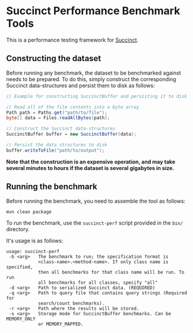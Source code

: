# Succinct Performance Benchmark Tools

This is a performance testing framework for [Succinct](https://github.com/amplab/succinct).

## Constructing the dataset

Before running any benchmark, the dataset to be benchmarked against needs to be 
prepared. To do this, simply construct the corresponding Succinct 
data-structures and persist them to disk as follows:

```java
// Example for constructing SuccinctBuffer and persisting it to disk

// Read all of the file contents into a byte array
Path path = Paths.get("path/to/file");
byte[] data = Files.readAllBytes(path);

// Construct the Succinct data-structures
SuccinctBuffer buffer = new SuccinctBuffer(data);

// Persist the data structures to disk
buffer.writeToFile("path/to/output");
```

**Note that the construction is an expensive operation, and may take several
minutes to hours if the dataset is several gigabytes in size.**

## Running the benchmark

Before running the benchmark, you need to assemble the tool as follows:

```
mvn clean package
```

To run the benchmark, use the `succinct-perf` script provided in the `bin/` directory.

It's usage is as follows:

```
usage: succinct-perf
 -b <arg>   The benchmark to run; the specification format is
            <class-name>.<method-name>. If only class name is specified,
            then all benchmarks for that class name will be run. To run
            all benchmarks for all classes, specify "all"
 -d <arg>   Path to serialized Succinct data. (REQUIRED)
 -q <arg>   Path to query file that contains query strings (Required for
            search/count benchmarks).
 -r <arg>   Path where the results will be stored.
 -s <arg>   Storage mode for SuccinctBuffer benchmarks. Can be MEMORY_ONLY
            or MEMORY_MAPPED.
```
